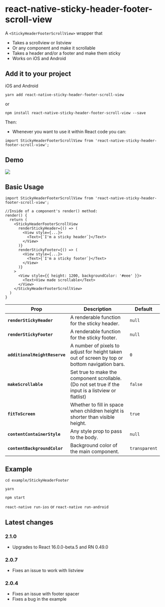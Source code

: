 # react-native-sticky-header-footer-scroll-view

A `<StickyHeaderFooterScrollView>` wrapper that

- Takes a scrollview or listview
- Or any component and make it scrollable
- Takes a header and/or a footer and make them sticky
- Works on iOS and Android

## Add it to your project

iOS and Android

`yarn add react-native-sticky-header-footer-scroll-view`

or

`npm install react-native-sticky-header-footer-scroll-view --save`

Then:

- Whenever you want to use it within React code you can:

`import StickyHeaderFooterScrollView from 'react-native-sticky-header-footer-scroll-view';`

## Demo

![](https://user-images.githubusercontent.com/16176418/28650265-28fb3070-72ad-11e7-8ab5-893c2eae9797.png)

## Basic Usage

```
import StickyHeaderFooterScrollView from 'react-native-sticky-header-footer-scroll-view';

//Inside of a component's render() method:
render() {
  return (
    <StickyHeaderFooterScrollView
      renderStickyHeader={() => (
        <View style={...}>
          <Text>{`I'm a sticky header`}</Text>
        </View>
      )}
      renderStickyFooter={() => (
        <View style={...}>
          <Text>{`I'm a sticky footer`}</Text>
        </View>
      )}
    >
      <View style={{ height: 1200, backgroundColor: '#eee' }}>
        <Text>View made scrollable</Text>
      </View>
    </StickyHeaderFooterScrollView>
  )
}
```

| Prop | Description | Default |
|---|---|---|
|**`renderStickyHeader`**|A renderable function for the sticky header. |`null`|
|**`renderStickyFooter`**|A renderable function for the sticky footer. |`null`|
|**`additionalHeightReserve`**|A number of pixels to adjust for height taken out of screen by top or bottom navigation bars. |`0`|
|**`makeScrollable`**|Set true to make the component scrollable. (Do not set true if the input is a listview or flatlist) |`false`|
|**`fitToScreen`**|Whether to fill in space when children height is shorter than visible height. |`true`|
|**`contentContainerStyle`**|Any style prop to pass to the body. |`null`|
|**`contentBackgroundColor`**|Background color of the main component. |`transparent`|


## Example

`cd example/StickyHeaderFooter`

`yarn`

`npm start`

`react-native run-ios` or `react-native run-android`

## Latest changes

### 2.1.0

- Upgrades to React 16.0.0-beta.5 and RN 0.49.0

### 2.0.7

- Fixes an issue to work with listview

### 2.0.4

- Fixes an issue with footer spacer
- Fixes a bug in the example
